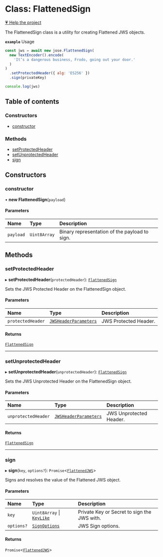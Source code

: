 # Class: FlattenedSign

[💗 Help the project](https://github.com/sponsors/panva)

The FlattenedSign class is a utility for creating Flattened JWS objects.

**`example`** Usage
```js
const jws = await new jose.FlattenedSign(
  new TextEncoder().encode(
    'It’s a dangerous business, Frodo, going out your door.'
  )
)
  .setProtectedHeader({ alg: 'ES256' })
  .sign(privateKey)

console.log(jws)
```

## Table of contents

### Constructors

- [constructor](jws_flattened_sign.FlattenedSign.md#constructor)

### Methods

- [setProtectedHeader](jws_flattened_sign.FlattenedSign.md#setprotectedheader)
- [setUnprotectedHeader](jws_flattened_sign.FlattenedSign.md#setunprotectedheader)
- [sign](jws_flattened_sign.FlattenedSign.md#sign)

## Constructors

### constructor

• **new FlattenedSign**(`payload`)

#### Parameters

| Name | Type | Description |
| :------ | :------ | :------ |
| `payload` | `Uint8Array` | Binary representation of the payload to sign. |

## Methods

### setProtectedHeader

▸ **setProtectedHeader**(`protectedHeader`): [`FlattenedSign`](jws_flattened_sign.FlattenedSign.md)

Sets the JWS Protected Header on the FlattenedSign object.

#### Parameters

| Name | Type | Description |
| :------ | :------ | :------ |
| `protectedHeader` | [`JWSHeaderParameters`](../interfaces/types.JWSHeaderParameters.md) | JWS Protected Header. |

#### Returns

[`FlattenedSign`](jws_flattened_sign.FlattenedSign.md)

___

### setUnprotectedHeader

▸ **setUnprotectedHeader**(`unprotectedHeader`): [`FlattenedSign`](jws_flattened_sign.FlattenedSign.md)

Sets the JWS Unprotected Header on the FlattenedSign object.

#### Parameters

| Name | Type | Description |
| :------ | :------ | :------ |
| `unprotectedHeader` | [`JWSHeaderParameters`](../interfaces/types.JWSHeaderParameters.md) | JWS Unprotected Header. |

#### Returns

[`FlattenedSign`](jws_flattened_sign.FlattenedSign.md)

___

### sign

▸ **sign**(`key`, `options?`): `Promise`<[`FlattenedJWS`](../interfaces/types.FlattenedJWS.md)\>

Signs and resolves the value of the Flattened JWS object.

#### Parameters

| Name | Type | Description |
| :------ | :------ | :------ |
| `key` | `Uint8Array` \| [`KeyLike`](../types/types.KeyLike.md) | Private Key or Secret to sign the JWS with. |
| `options?` | [`SignOptions`](../interfaces/types.SignOptions.md) | JWS Sign options. |

#### Returns

`Promise`<[`FlattenedJWS`](../interfaces/types.FlattenedJWS.md)\>
